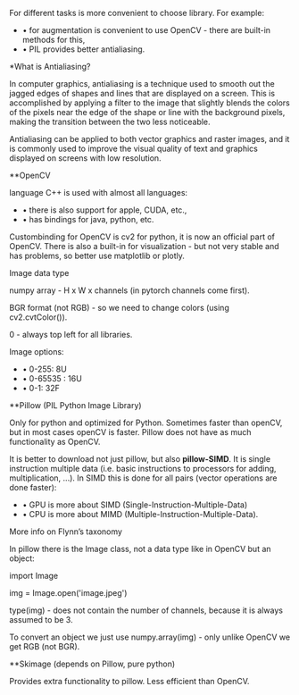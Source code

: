 For different tasks is more convenient to choose library. For example: 

- • for augmentation is convenient to use OpenCV - there are built-in methods for this, 
- • PIL provides better antialiasing. 


*What is Antialiasing? 

In computer graphics, antialiasing is a technique used to smooth out the jagged edges of shapes and lines that are displayed on a screen. This is accomplished by applying a filter to the image that slightly blends the colors of the pixels near the edge of the shape or line with the background pixels, making the transition between the two less noticeable. 

Antialiasing can be applied to both vector graphics and raster images, and it is commonly used to improve the visual quality of text and graphics displayed on screens with low resolution. 

**OpenCV

language C++ is used with almost all languages: 

- • there is also support for apple, CUDA, etc., 
- • has bindings for java, python, etc.   

Custombinding for OpenCV is cv2 for python, it is now an official part of OpenCV. There is also a built-in for visualization - but not very stable and has problems, so better use matplotlib or plotly. 

Image data type 

numpy array - H x W x channels (in pytorch channels come first). 

BGR format (not RGB) - so we need to change colors (using cv2.cvtColor()). 

0 - always top left for all libraries. 

Image options: 

- • 0-255: 8U 
- • 0-65535 : 16U 
- • 0-1: 32F 
  

**Pillow (PIL Python Image Library) 

Only for python and optimized for Python. Sometimes faster than openCV, but in most cases openCV is faster. Pillow does not have as much functionality as OpenCV. 

It is better to download not just pillow, but also **pillow-SIMD**. It is single instruction multiple data (i.e. basic instructions to processors for adding, multiplication, ...). In SIMD this is done for all pairs (vector operations are done faster): 

- • GPU is more about SIMD (Single-Instruction-Multiple-Data) 
- • CPU is more about MIMD (Multiple-Instruction-Multiple-Data). 

  

More info on Flynn’s taxonomy 

In pillow there is the Image class, not a data type like in OpenCV but an object: 

import Image 

img = Image.open('image.jpeg') 

type(img) - does not contain the number of channels, because it is always assumed to be 3. 

To convert an object we just use numpy.array(img) - only unlike OpenCV we get RGB (not BGR). 

**Skimage (depends on Pillow, pure python) 

Provides extra functionality to pillow. Less efficient than OpenCV.